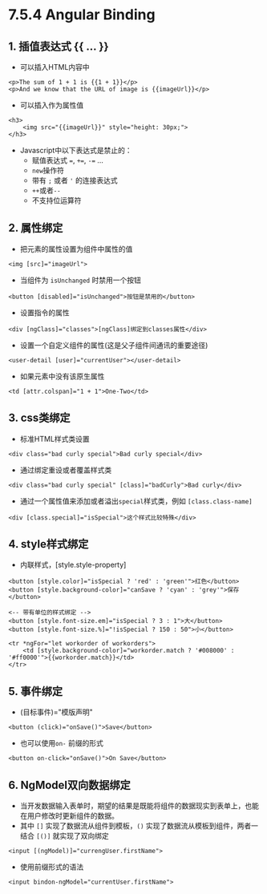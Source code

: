 # 7.5.4 Angular Binding

## 1. 插值表达式 {{ ... }}

* 可以插入HTML内容中

```markup
<p>The sum of 1 + 1 is {{1 + 1}}</p>
<p>And we know that the URL of image is {{imageUrl}}</p>
```

* 可以插入作为属性值

```markup
<h3>
    <img src="{{imageUrl}}" style="height: 30px;">
</h3>
```

* Javascript中以下表达式是禁止的：
  * 赋值表达式 `=`, `+=`, `-=` ...
  * `new`操作符
  * 带有 `;` 或者 `'` 的连接表达式
  * `++`或者`--`
  * 不支持位运算符

## 2. 属性绑定

* 把元素的属性设置为组件中属性的值

```markup
<img [src]="imageUrl">
```

* 当组件为 `isUnchanged` 时禁用一个按钮

```markup
<button [disabled]="isUnchanged">按钮是禁用的</button>
```

* 设置指令的属性

```markup
<div [ngClass]="classes">[ngClass]绑定到classes属性</div>
```

* 设置一个自定义组件的属性\(这是父子组件间通讯的重要途径\)

```markup
<user-detail [user]="currentUser"></user-detail>
```

* 如果元素中没有该原生属性

```markup
<td [attr.colspan]="1 + 1">One-Two</td>
```

## 3. css类绑定

* 标准HTML样式类设置

```markup
<div class="bad curly special">Bad curly special</div>
```

* 通过绑定重设或者覆盖样式类

```markup
<div class="bad curly special" [class]="badCurly">Bad curly</div>
```

* 通过一个属性值来添加或者溢出`special`样式类，例如 `[class.class-name]`

```markup
<div [class.special]="isSpecial">这个样式比较特殊</div>
```

## 4. style样式绑定

* 内联样式，\[style.style-property\]

```markup
<button [style.color]="isSpecial ? 'red' : 'green'">红色</button>
<button [style.background-color]="canSave ? 'cyan' : 'grey'">保存</button>

<-- 带有单位的样式绑定 -->
<button [style.font-size.em]="isSpecial ? 3 : 1">大</button>
<button [style.font-size.%]="!isSpecial ? 150 : 50">小</button>
```

```markup
<tr *ngFor="let workorder of workorders">
    <td [style.background-color]="workorder.match ? '#008000' : '#ff0000'">{{workorder.match}}</td>
</tr>
```

## 5. 事件绑定

* \(目标事件\)="模版声明"

```markup
<button (click)="onSave()">Save</button>
```

* 也可以使用`on-` 前缀的形式

```markup
<button on-click="onSave()">On Save</button>
```

## 6. NgModel双向数据绑定

* 当开发数据输入表单时，期望的结果是既能将组件的数据现实到表单上，也能在用户修改时更新组件的数据。
* 其中 `[]` 实现了数据流从组件到模板，`()` 实现了数据流从模板到组件，两者一结合 `[()]` 就实现了双向绑定

```markup
<input [(ngModel)]="currengUser.firstName">
```

* 使用前缀形式的语法

```markup
<input bindon-ngModel="currentUser.firstName">
```

